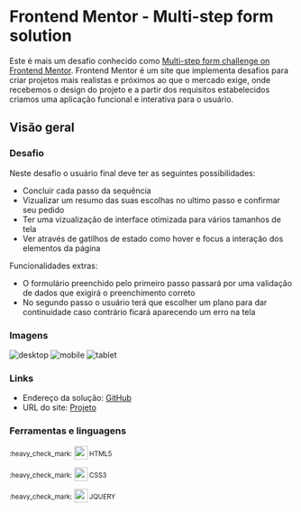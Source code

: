 # Frontend Mentor - Multi-step form solution

Este é mais um desafio conhecido como [Multi-step form challenge on Frontend Mentor](https://www.frontendmentor.io/challenges/multistep-form-YVAnSdqQBJ). Frontend Mentor é um site que implementa desafios para criar projetos mais realistas e próximos ao que o mercado exige, onde recebemos o design do projeto e a partir dos requisitos estabelecidos criamos uma aplicação funcional e interativa para o usuário.

## Visão geral

### Desafio

Neste desafio o usuário final deve ter as seguintes possibilidades:

- Concluir cada passo da sequência
- Vizualizar um resumo das suas escolhas no ultimo passo e confirmar seu pedido
- Ter uma vizualização de interface otimizada para vários tamanhos de tela
- Ver através de gatilhos de estado como hover e focus a interação dos elementos da página
 
 Funcionalidades extras:
 
 - O formulário preenchido pelo primeiro passo passará por uma validação de dados que exigirá o preenchimento correto
 - No segundo passo o usuário terá que escolher um plano para dar continuidade caso contrário ficará aparecendo um erro na tela

### Imagens
![desktop](https://github.com/484Irgang/Multi-steps-form/assets/99806060/c9c2afc7-cc3c-4298-b067-637f3b36201d)
![mobile](https://github.com/484Irgang/Multi-steps-form/assets/99806060/56511bad-cbf0-4343-946d-392a12daf8ba)
![tablet](https://github.com/484Irgang/Multi-steps-form/assets/99806060/89965798-2ca6-4906-9180-8ec584463a63)

### Links

- Endereço da solução: [GitHub](https://github.com/484Irgang/Multi-steps-form)
- URL do site: [Projeto](https://484irgang.github.io/Multi-steps-form/)

### Ferramentas e linguagens

<p> <sup> :heavy_check_mark: </sup> <img width="24px" height="24px" src="https://user-images.githubusercontent.com/99806060/222971989-6a2f6d9d-7b89-4ce2-9553-8fab7346c35e.png"/><sup> HTML5 </sup></p>
<p> <sup> :heavy_check_mark: </sup> <img width="24px" height="24px" src="https://user-images.githubusercontent.com/99806060/222971975-f2cdccc9-ee31-4294-9ad8-44a771d63b83.png"/><sup> CSS3 </sup></p>
<p> <sup> :heavy_check_mark: </sup> <img width="24px" height="24px" src="https://user-images.githubusercontent.com/99806060/222972013-fa4980d2-4096-460f-84db-83f50715fc6c.png"/><sup> JQUERY </sup></p>

